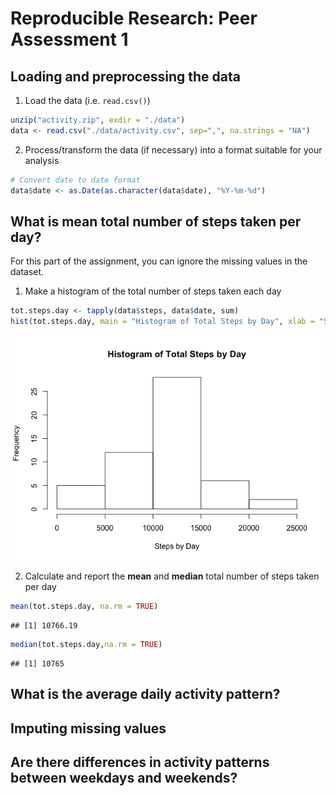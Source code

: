 # Reproducible Research: Peer Assessment 1


## Loading and preprocessing the data
1. Load the data (i.e. `read.csv()`)

```r
unzip("activity.zip", exdir = "./data")
data <- read.csv("./data/activity.csv", sep=",", na.strings = "NA")
```
2. Process/transform the data (if necessary) into a format suitable for your analysis

```r
# Convert date to date format
data$date <- as.Date(as.character(data$date), "%Y-%m-%d")
```

## What is mean total number of steps taken per day?
For this part of the assignment, you can ignore the missing values in the dataset.  
1. Make a histogram of the total number of steps taken each day

```r
tot.steps.day <- tapply(data$steps, data$date, sum)
hist(tot.steps.day, main = "Histogram of Total Steps by Day", xlab = "Steps by Day")
```

![](./PA1_template_files/figure-html/totalStepsDay-1.png) 

2. Calculate and report the **mean** and **median** total number of steps taken per day

```r
mean(tot.steps.day, na.rm = TRUE)
```

```
## [1] 10766.19
```

```r
median(tot.steps.day,na.rm = TRUE)
```

```
## [1] 10765
```

## What is the average daily activity pattern?



## Imputing missing values



## Are there differences in activity patterns between weekdays and weekends?
